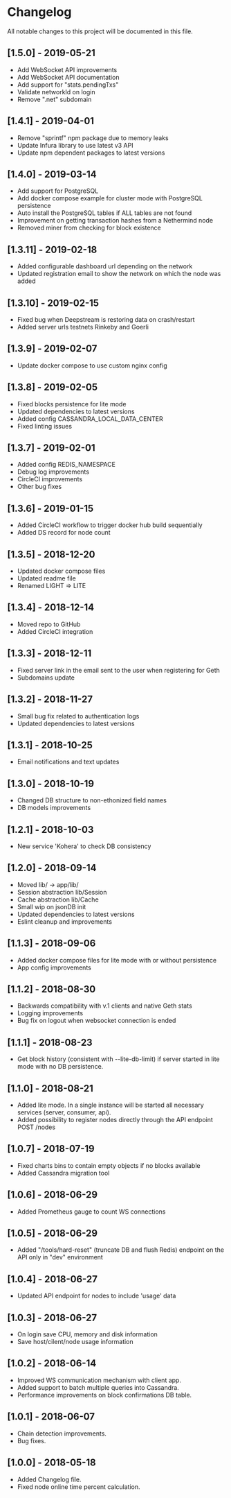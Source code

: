 # Changelog
All notable changes to this project will be documented in this file.

## [1.5.0] - 2019-05-21
- Add WebSocket API improvements
- Add WebSocket API documentation
- Add support for "stats.pendingTxs"
- Validate networkId on login
- Remove ".net" subdomain

## [1.4.1] - 2019-04-01
- Remove "sprintf" npm package due to memory leaks
- Update Infura library to use latest v3 API
- Update npm dependent packages to latest versions

## [1.4.0] - 2019-03-14
- Add support for PostgreSQL
- Add docker compose example for cluster mode with PostgreSQL persistence
- Auto install the PostgreSQL tables if ALL tables are not found
- Improvement on getting transaction hashes from a Nethermind node
- Removed miner from checking for block existence

## [1.3.11] - 2019-02-18
- Added configurable dashboard url depending on the network
- Updated registration email to show the network on which the node was added 

## [1.3.10] - 2019-02-15
- Fixed bug when Deepstream is restoring data on crash/restart
- Added server urls testnets Rinkeby and Goerli 

## [1.3.9] - 2019-02-07
- Update docker compose to use custom nginx config

## [1.3.8] - 2019-02-05
- Fixed blocks persistence for lite mode
- Updated dependencies to latest versions
- Added config CASSANDRA_LOCAL_DATA_CENTER
- Fixed linting issues 

## [1.3.7] - 2019-02-01
- Added config REDIS_NAMESPACE 
- Debug log improvements
- CircleCI improvements
- Other bug fixes

## [1.3.6] - 2019-01-15
- Added CircleCI workflow to trigger docker hub build sequentially
- Added DS record for node count

## [1.3.5] - 2018-12-20
- Updated docker compose files
- Updated readme file
- Renamed LIGHT => LITE

## [1.3.4] - 2018-12-14
- Moved repo to GitHub
- Added CircleCI integration

## [1.3.3] - 2018-12-11
- Fixed server link in the email sent to the user when registering for Geth
- Subdomains update

## [1.3.2] - 2018-11-27
- Small bug fix related to authentication logs
- Updated dependencies to latest versions

## [1.3.1] - 2018-10-25
- Email notifications and text updates

## [1.3.0] - 2018-10-19
- Changed DB structure to non-ethonized field names
- DB models improvements

## [1.2.1] - 2018-10-03
- New service 'Kohera' to check DB consistency

## [1.2.0] - 2018-09-14
- Moved lib/ -> app/lib/
- Session abstraction lib/Session
- Cache abstraction lib/Cache
- Small wip on jsonDB init
- Updated dependencies to latest versions
- Eslint cleanup and improvements

## [1.1.3] - 2018-09-06
- Added docker compose files for lite mode with or without persistence
- App config improvements

## [1.1.2] - 2018-08-30
- Backwards compatibility with v.1 clients and native Geth stats
- Logging improvements
- Bug fix on logout when websocket connection is ended

## [1.1.1] - 2018-08-23
- Get block history (consistent with --lite-db-limit) if server started in lite mode with no DB persistence.

## [1.1.0] - 2018-08-21
- Added lite mode. In a single instance will be started all necessary services (server, consumer, api).
- Added possibility to register nodes directly through the API endpoint POST /nodes

## [1.0.7] - 2018-07-19
- Fixed charts bins to contain empty objects if no blocks available
- Added Cassandra migration tool

## [1.0.6] - 2018-06-29
- Added Prometheus gauge to count WS connections

## [1.0.5] - 2018-06-29
- Added "/tools/hard-reset" (truncate DB and flush Redis) endpoint on the API only in "dev" environment

## [1.0.4] - 2018-06-27
- Updated API endpoint for nodes to include 'usage' data

## [1.0.3] - 2018-06-27
- On login save CPU, memory and disk information
- Save host/cilent/node usage information

## [1.0.2] - 2018-06-14
- Improved WS communication mechanism with client app.
- Added support to batch multiple queries into Cassandra.
- Performance improvements on block confirmations DB table.

## [1.0.1] - 2018-06-07
- Chain detection improvements.
- Bug fixes.

## [1.0.0] - 2018-05-18
- Added Changelog file.
- Fixed node online time percent calculation.
